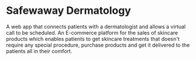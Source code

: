 # Safewaway Dermatology 
A web app that connects patients with a dermatologist and allows a virtual call to be scheduled. 
An E-commerce platform for the sales of skincare products which enables patients to get skincare 
treatments that doesn't require any special procedure, purchase products and get it delivered to
the patients all in their comfort.
